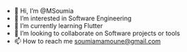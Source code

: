 - 👋 Hi, I’m @MSoumia
- 👀 I’m interested in Software Engineering
- 🌱 I’m currently learning Flutter
- 💞️ I’m looking to collaborate on Software projects or tools
- 📫 How to reach me soumiamamoune@gmail.com

<!---
MSoumia/MSoumia is a ✨ special ✨ repository because its `README.md` (this file) appears on your GitHub profile.
You can click the Preview link to take a look at your changes.
--->
